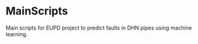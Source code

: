 # MainScripts
Main scripts for EUPD project to predict faults in DHN pipes using machine learning. 
